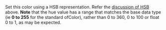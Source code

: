 Set this color using a HSB representation. Refer the [discussion of HSB](#HSB) above. **Note** that the hue value has a range that matches the base data type (ie **0 to 255** for the standard ofColor), rather than 0 to 360, 0 to 100 or float 0 to 1, as may be expected.
